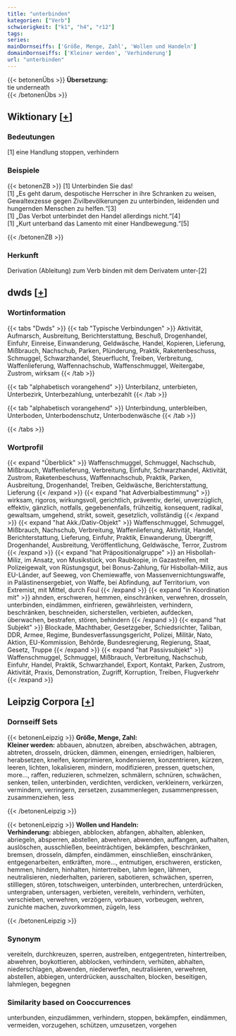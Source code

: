 ```yaml
---
title: "unterbinden"
kategorien: ["Verb"]
schwierigkeit: ["k1", "h4", "r12"]
tags:
series:
mainDornseiffs: ['Größe, Menge, Zahl', 'Wollen und Handeln']
domainDornseiffs: ['Kleiner werden', 'Verhinderung']
url: "unterbinden"
---
```


{{< betonenÜbs >}}
**Übersetzung:**  
tie underneath  
{{< /betonenÜbs >}}

## Wiktionary [[+](https://de.wiktionary.org/wiki/unterbinden)]

### Bedeutungen
[1] eine Handlung stoppen, verhindern  

### Beispiele
{{< betonenZB >}}
[1] Unterbinden Sie das!  
[1] „Es geht darum, despotische Herrscher in ihre Schranken zu weisen, Gewaltexzesse gegen Zivilbevölkerungen zu unterbinden, leidenden und hungernden Menschen zu helfen.“[3]  
[1] „Das Verbot unterbindet den Handel allerdings nicht.“[4]  
[1] „Kurt unterband das Lamento mit einer Handbewegung.“[5]  

{{< /betonenZB >}}
### Herkunft
Derivation (Ableitung) zum Verb binden mit dem Derivatem unter-[2]  



## dwds [[+](https://www.dwds.de/wb/unterbinden)]

### Wortinformation
{{< tabs "Dwds" >}}
{{< tab "Typische Verbindungen" >}}
Aktivität, Aufmarsch, Ausbreitung, Berichterstattung, Beschuß, Drogenhandel, Einfuhr, Einreise, Einwanderung, Geldwäsche, Handel, Kopieren, Lieferung, Mißbrauch, Nachschub, Parken, Plünderung, Praktik, Raketenbeschuss, Schmuggel, Schwarzhandel, Steuerflucht, Treiben, Verbreitung, Waffenlieferung, Waffennachschub, Waffenschmuggel, Weitergabe, Zustrom, wirksam
{{< /tab >}}

{{< tab "alphabetisch vorangehend" >}}
Unterbilanz, unterbieten, Unterbezirk, Unterbezahlung, unterbezahlt
{{< /tab >}}

{{< tab "alphabetisch vorangehend" >}}
Unterbindung, unterbleiben, Unterboden, Unterbodenschutz, Unterbodenwäsche
{{< /tab >}}

{{< /tabs >}}

### Wortprofil
{{< expand "Überblick" >}} Waffenschmuggel, Schmuggel, Nachschub, Mißbrauch, Waffenlieferung, Verbreitung, Einfuhr, Schwarzhandel, Aktivität, Zustrom, Raketenbeschuss, Waffennachschub, Praktik, Parken, Ausbreitung, Drogenhandel, Treiben, Geldwäsche, Berichterstattung, Lieferung {{< /expand >}}
{{< expand "hat Adverbialbestimmung" >}} wirksam, rigoros, wirkungsvoll, gerichtlich, präventiv, derlei, unverzüglich, effektiv, gänzlich, notfalls, gegebenenfalls, frühzeitig, konsequent, radikal, gewaltsam, umgehend, strikt, soweit, gesetzlich, vollständig {{< /expand >}}
{{< expand "hat Akk./Dativ-Objekt" >}} Waffenschmuggel, Schmuggel, Mißbrauch, Nachschub, Verbreitung, Waffenlieferung, Aktivität, Handel, Berichterstattung, Lieferung, Einfuhr, Praktik, Einwanderung, Übergriff, Drogenhandel, Ausbreitung, Veröffentlichung, Geldwäsche, Terror, Zustrom {{< /expand >}}
{{< expand "hat Präpositionalgruppe" >}} an Hisbollah-Miliz, im Ansatz, von Musikstück, von Raubkopie, in Gazastreifen, mit Polizeigewalt, von Rüstungsgut, bei Bonus-Zahlung, für Hisbollah-Miliz, aus EU-Länder, auf Seeweg, von Chemiewaffe, von Massenvernichtungswaffe, in Palästinensergebiet, von Waffe, bei Abfindung, auf Territorium, von Extremist, mit Mittel, durch Foul {{< /expand >}}
{{< expand "in Koordination mit" >}} ahnden, erschweren, hemmen, einschränken, verwehren, drosseln, unterbinden, eindämmen, einfrieren, gewährleisten, verhindern, beschränken, beschneiden, sicherstellen, verbieten, aufdecken, überwachen, bestrafen, stören, behindern {{< /expand >}}
{{< expand "hat Subjekt" >}} Blockade, Machthaber, Gesetzgeber, Schiedsrichter, Taliban, DDR, Armee, Regime, Bundesverfassungsgericht, Polizei, Militär, Nato, Aktion, EU-Kommission, Behörde, Bundesregierung, Regierung, Staat, Gesetz, Truppe {{< /expand >}}
{{< expand "hat Passivsubjekt" >}} Waffenschmuggel, Schmuggel, Mißbrauch, Verbreitung, Nachschub, Einfuhr, Handel, Praktik, Schwarzhandel, Export, Kontakt, Parken, Zustrom, Aktivität, Praxis, Demonstration, Zugriff, Korruption, Treiben, Flugverkehr {{< /expand >}}

## Leipzig Corpora [[+](https://corpora.uni-leipzig.de/en/res?word=unterbinden&corpusId=deu_newscrawl-public_2018)]

### Dornseiff Sets
{{< betonenLeipzig >}}
**Größe, Menge, Zahl:**  
**Kleiner werden:** abbauen, abnutzen, abreiben, abschwächen, abtragen, abtreten, drosseln, drücken, dämmen, einengen, erniedrigen, halbieren, herabsetzen, kneifen, komprimieren, kondensieren, konzentrieren, kürzen, leeren, lichten, lokalisieren, mindern, modifizieren, pressen, quetschen, more..., raffen, reduzieren, schmelzen, schmälern, schnüren, schwächen, senken, teilen, unterbinden, verdichten, verdicken, verkleinern, verkürzen, vermindern, verringern, zersetzen, zusammenlegen, zusammenpressen, zusammenziehen, less  

{{< /betonenLeipzig >}}


{{< betonenLeipzig >}}
**Wollen und Handeln:**  
**Verhinderung:** abbiegen, abblocken, abfangen, abhalten, ablenken, abriegeln, absperren, abstellen, abwehren, abwenden, auffangen, aufhalten, auslöschen, ausschließen, beeinträchtigen, bekämpfen, beschränken, bremsen, drosseln, dämpfen, eindämmen, einschließen, einschränken, entgegenarbeiten, entkräften, more..., entmutigen, erschweren, ersticken, hemmen, hindern, hinhalten, hintertreiben, lahm legen, lähmen, neutralisieren, niederhalten, parieren, sabotieren, schwächen, sperren, stilllegen, stören, totschweigen, unterbinden, unterbrechen, unterdrücken, untergraben, untersagen, verbieten, vereiteln, verhindern, verhüten, verschieben, verwehren, verzögern, vorbauen, vorbeugen, wehren, zunichte machen, zuvorkommen, zügeln, less  

{{< /betonenLeipzig >}}

### Synonym
vereiteln, durchkreuzen, sperren, austreiben, entgegentreten, hintertreiben, abwehren, boykottieren, abblocken, verhindern, verhüten, abhalten, niederschlagen, abwenden, niederwerfen, neutralisieren, verwehren, abstellen, abbiegen, unterdrücken, ausschalten, blocken, beseitigen, lahmlegen, begegnen


### Similarity based on Cooccurrences
unterbunden, einzudämmen, verhindern, stoppen, bekämpfen, eindämmen, vermeiden, vorzugehen, schützen, umzusetzen, vorgehen

